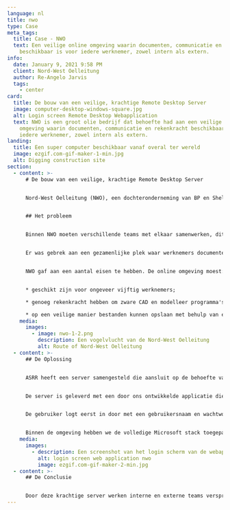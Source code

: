 ```yaml
---
language: nl
title: nwo
type: Case
meta_tags:
  title: Case - NWO
  text: Een veilige online omgeving waarin documenten, communicatie en rekenkracht
    beschikbaar is voor iedere werknemer, zowel intern als extern.
info:
  date: January 9, 2021 9:58 PM
  client: Nord-West Oelleitung
  author: Re-Angelo Jarvis
  tags:
    - center
card:
  title: De bouw van een veilige, krachtige Remote Desktop Server
  image: computer-desktop-windows-square.jpg
  alt: Login screen Remote Desktop Webapplication
  text: NWO is een groot olie bedrijf dat behoefte had aan een veilige online
    omgeving waarin documenten, communicatie en rekenkracht beschikbaar was voor
    iedere werknemer, zowel intern als extern.
landing:
  title: Een super computer beschikbaar vanaf overal ter wereld
  image: ezgif.com-gif-maker-1-min.jpg
  alt: Digging construction site
section:
  - content: >-
      # De bouw van een veilige, krachtige Remote Desktop Server


      Nord-West Oelleitung (NWO), een dochteronderneming van BP en Shell, is een bedrijf dat is opgezet om de eerste long-range onverwerkte olielijn in Europa op te zetten. NWO had behoefte aan een online omgeving waarin interne en externe teams konden samenwerken. 


      ## Het probleem


      Binnen NWO moeten verschillende teams met elkaar samenwerken, dit gaat om zowel interne teams als externe teams. Het probleem was dat externe teams geen toegang konden krijgen tot het bestaande systeem waar de hele werkmethode op was ingericht en dat het bestaande systeem niet toereikend was voor gespecialiseerde teams.


      Er was gebrek aan een gezamenlijke plek waar werknemers documenten kunnen delen, kunnen communiceren en rekenkracht beschikbaar hebben. Deze gezamenlijke plek moest toegankelijk zijn voor alle werknemers op alle verschillende locaties en goed beveiligd zijn (met op zijn minste een twee factor authenticatie). 


      NWO gaf aan een aantal eisen te hebben. De online omgeving moest:


      * geschikt zijn voor ongeveer vijftig werknemers;

      * genoeg rekenkracht hebben om zware CAD en modelleer programma's te draaien;

      * op een veilige manier bestanden kunnen opslaan met behulp van een back-up strategie.
    media:
      images:
        - image: nwo-1-2.png
          description: Een vogelvlucht van de Nord-West Oelleitung
          alt: Route of Nord-West Oelleitung
  - content: >-
      ## De Oplossing


      ASRR heeft een server samengesteld die aansluit op de behoefte van NWO. Deze server bevatte een 64 Core Multithreaded Processor, 128 Gigabyte aan DDR4 RAM en een aantal SSD’s/HDD’s in RAID configuratie. Deze onderdelen zorgen voor een krachtige en snelle server met een grote opslagcapaciteit.


      De server is geleverd met een door ons ontwikkelde applicatie die de veiligheid van de server waarborgt, doordat het om de paar minuten het wachtwoord van de gebruikers veranderd. Dit maakt het extreem moeilijk om de server te hacken.


      De gebruiker logt eerst in door met een gebruikersnaam en wachtwoord op de webapplicatie. Vervolgens wordt er een SMS-bericht naar de gebruiker zijn telefoon gestuurd, waarbij de gebruiker moet bevestigen dat hij wil inloggen. Dit is een factor twee authenticatie, omdat de gebruiker op twee manieren moet bevestigen dat hijzelf wil inloggen. Als alle informatie correct is, verwijst de webapplicatie de gebruiker door naar een webpagina, waar de gebruiker verbinding kan maken met de server door een knop aan te klikken. Het tijdelijke wachtwoord (aangezien het om de paar minuten wordt veranderd) wordt hierdoor gekopieerd naar het klemboord en de gebruiker kan hiermee inloggen. 


      Binnen de omgeving hebben we de volledige Microsoft stack toegepast voor de werkzaamheden tussen alle gebruikers (zowel intern als extern). Microsoft Teams stond hierin centraal. Teams maakt het mogelijk om bestanden te delen, meetings te houden, announcements te maken, te plannen etc. Wij hebben alle gebruikers een briefing gegeven over het gebruik van Microsoft Teams, wat toentertijd nog in de kinderschoenen stond. Verder hebben wij waar nodig remote support geleverd via het systeem, zoals IT- en Microsoft Office ondersteuning.
    media:
      images:
        - description: Een screenshot van het login scherm van de webapplicatie.
          alt: login screen web application nwo
          image: ezgif.com-gif-maker-2-min.jpg
  - content: >-
      ## De Conclusie


      Door deze krachtige server werken interne en externe teams verspreid over Nederland en Duitsland samen alsof zij op dezelfde locatie werken. Op momenten dat er weinig gebruikers gebruik maken van de server (zoals in de avonden of weekenden) hebben gebruikers de rekenkracht van een supercomputer tot hun beschikking. Dit is handig voor taken die normaal gesproken veel tijd kosten, bijvoorbeeld het runnen van een zwaar CAD programma of modelleren.
---
```

